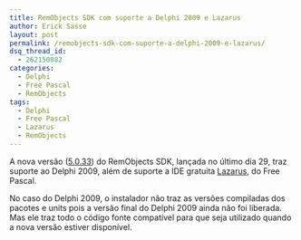 ```yaml
---
title: RemObjects SDK com suporte a Delphi 2009 e Lazarus
author: Erick Sasse
layout: post
permalink: /remobjects-sdk-com-suporte-a-delphi-2009-e-lazarus/
dsq_thread_id:
  - 262150882
categories:
  - Delphi
  - Free Pascal
  - RemObjects
tags:
  - Delphi
  - Free Pascal
  - Lazarus
  - RemObjects
---
```

A nova versão ([5.0.33][1]) do RemObjects SDK, lançada no último dia 29, traz suporte ao Delphi 2009, além de suporte a IDE gratuita [Lazarus][2], do Free Pascal.

No caso do Delphi 2009, o instalador não traz as versões compiladas dos pacotes e units pois a versão final do Delphi 2009 ainda não foi liberada. Mas ele traz todo o código fonte compatível para que seja utilizado quando a nova versão estiver disponível.

 [1]: http://www.remobjects.com/page.asp?id={943D3312-98FA-42C9-B2F7-ABFD8E6AFE3F}
 [2]: http://www.lazarus.freepascal.org/